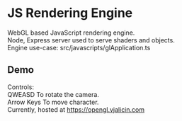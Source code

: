 # JS Rendering Engine
WebGL based JavaScript rendering engine.  
Node, Express server used to serve shaders and objects.   
Engine use-case: src/javascripts/glApplication.ts    

## Demo
Controls:  
QWEASD To rotate the camera.   
Arrow Keys To move character.  
Currently, hosted at https://opengl.vjalicin.com  
